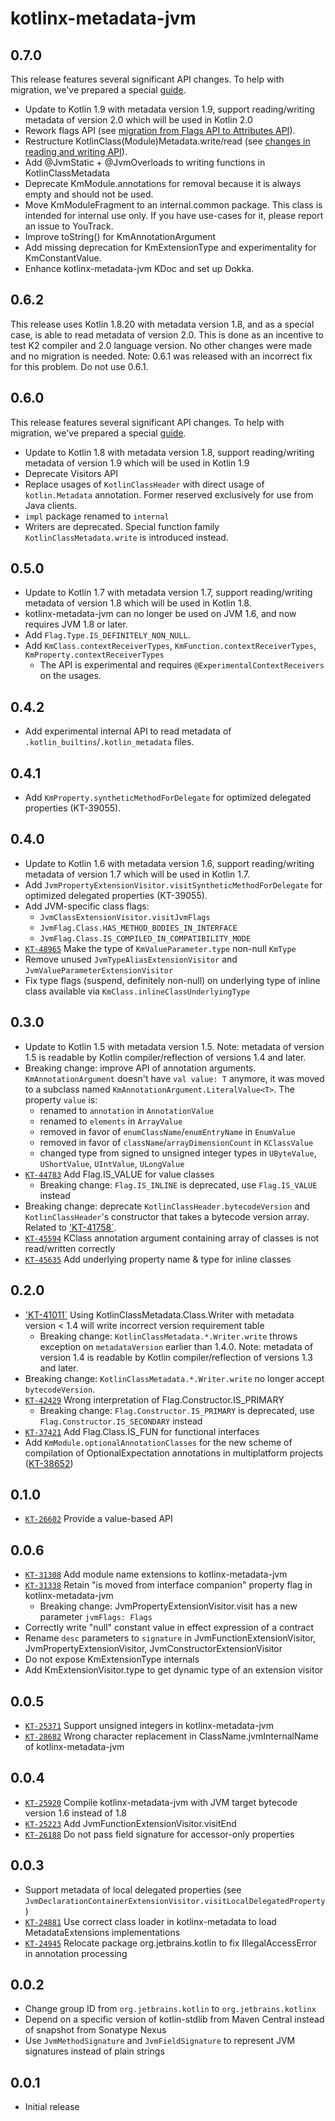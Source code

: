 # kotlinx-metadata-jvm

## 0.7.0

This release features several significant API changes. To help with migration, we've prepared a special [guide](Migration.md#migrating-from-06x-to-070).

- Update to Kotlin 1.9 with metadata version 1.9, support reading/writing metadata of version 2.0 which will be used in Kotlin 2.0
- Rework flags API (see [migration from Flags API to Attributes API](Migration.md#migration-from-flags-api-to-attributes-api)).
- Restructure KotlinClass(Module)Metadata.write/read (see [changes in reading and writing API](Migration.md#changes-in-reading-and-writing-api)).
- Add @JvmStatic + @JvmOverloads to writing functions in KotlinClassMetadata
- Deprecate KmModule.annotations for removal because it is always empty and should not be used.
- Move KmModuleFragment to an internal.common package. This class is intended for internal use only. If you have use-cases for it, please report an issue to YouTrack.
- Improve toString() for KmAnnotationArgument
- Add missing deprecation for KmExtensionType and experimentality for KmConstantValue.
- Enhance kotlinx-metadata-jvm KDoc and set up Dokka.

## 0.6.2

This release uses Kotlin 1.8.20 with metadata version 1.8, and as a special case, is able to read metadata of version 2.0. 
This is done as an incentive to test K2 compiler and 2.0 language version. 
No other changes were made and no migration is needed.
Note: 0.6.1 was released with an incorrect fix for this problem. Do not use 0.6.1.

## 0.6.0

This release features several significant API changes. To help with migration, we've prepared a special [guide](Migration.md#migrating-from-050-to-06x).

- Update to Kotlin 1.8 with metadata version 1.8, support reading/writing metadata of version 1.9 which will be used in Kotlin 1.9
- Deprecate Visitors API
- Replace usages of `KotlinClassHeader` with direct usage of `kotlin.Metadata` annotation. Former reserved exclusively for use from Java clients.
- `impl` package renamed to `internal`
- Writers are deprecated. Special function family `KotlinClassMetadata.write` is introduced instead.

## 0.5.0

- Update to Kotlin 1.7 with metadata version 1.7, support reading/writing metadata of version 1.8 which will be used in Kotlin 1.8.
- kotlinx-metadata-jvm can no longer be used on JVM 1.6, and now requires JVM 1.8 or later.
- Add `Flag.Type.IS_DEFINITELY_NON_NULL`.
- Add `KmClass.contextReceiverTypes`, `KmFunction.contextReceiverTypes`, `KmProperty.contextReceiverTypes`
  - The API is experimental and requires `@ExperimentalContextReceivers` on the usages.

## 0.4.2

- Add experimental internal API to read metadata of `.kotlin_builtins`/`.kotlin_metadata` files.

## 0.4.1

- Add `KmProperty.syntheticMethodForDelegate` for optimized delegated properties (KT-39055).

## 0.4.0

- Update to Kotlin 1.6 with metadata version 1.6, support reading/writing metadata of version 1.7 which will be used in Kotlin 1.7.
- Add `JvmPropertyExtensionVisitor.visitSyntheticMethodForDelegate` for optimized delegated properties (KT-39055).
- Add JVM-specific class flags:
  - `JvmClassExtensionVisitor.visitJvmFlags`
  - `JvmFlag.Class.HAS_METHOD_BODIES_IN_INTERFACE`
  - `JvmFlag.Class.IS_COMPILED_IN_COMPATIBILITY_MODE`
- [`KT-48965`](https://youtrack.jetbrains.com/issue/KT-48965) Make the type of `KmValueParameter.type` non-null `KmType`
- Remove unused `JvmTypeAliasExtensionVisitor` and `JvmValueParameterExtensionVisitor`
- Fix type flags (suspend, definitely non-null) on underlying type of inline class available via `KmClass.inlineClassUnderlyingType`

## 0.3.0

- Update to Kotlin 1.5 with metadata version 1.5.
  Note: metadata of version 1.5 is readable by Kotlin compiler/reflection of versions 1.4 and later.
- Breaking change: improve API of annotation arguments.
  `KmAnnotationArgument` doesn't have `val value: T` anymore, it was moved to a subclass named `KmAnnotationArgument.LiteralValue<T>`.
  The property `value` is:
  - renamed to `annotation` in `AnnotationValue`
  - renamed to `elements` in `ArrayValue`
  - removed in favor of `enumClassName`/`enumEntryName` in `EnumValue`
  - removed in favor of `className`/`arrayDimensionCount` in `KClassValue`
  - changed type from signed to unsigned integer types in `UByteValue`, `UShortValue`, `UIntValue`, `ULongValue`
- [`KT-44783`](https://youtrack.jetbrains.com/issue/KT-44783) Add Flag.IS_VALUE for value classes
  - Breaking change: `Flag.IS_INLINE` is deprecated, use `Flag.IS_VALUE` instead
- Breaking change: deprecate `KotlinClassHeader.bytecodeVersion` and `KotlinClassHeader`'s constructor that takes a bytecode version array.
  Related to ['KT-41758`](https://youtrack.jetbrains.com/issue/KT-41758).
- [`KT-45594`](https://youtrack.jetbrains.com/issue/KT-45594) KClass annotation argument containing array of classes is not read/written correctly
- [`KT-45635`](https://youtrack.jetbrains.com/issue/KT-45635) Add underlying property name & type for inline classes

## 0.2.0

- ['KT-41011`](https://youtrack.jetbrains.com/issue/KT-41011) Using KotlinClassMetadata.Class.Writer with metadata version < 1.4 will write incorrect version requirement table
    - Breaking change: `KotlinClassMetadata.*.Writer.write` throws exception on `metadataVersion` earlier than 1.4.0.
      Note: metadata of version 1.4 is readable by Kotlin compiler/reflection of versions 1.3 and later.
- Breaking change: `KotlinClassMetadata.*.Writer.write` no longer accept `bytecodeVersion`.
- [`KT-42429`](https://youtrack.jetbrains.com/issue/KT-42429) Wrong interpretation of Flag.Constructor.IS_PRIMARY
    - Breaking change: `Flag.Constructor.IS_PRIMARY` is deprecated, use `Flag.Constructor.IS_SECONDARY` instead
- [`KT-37421`](https://youtrack.jetbrains.com/issue/KT-37421) Add Flag.Class.IS_FUN for functional interfaces
- Add `KmModule.optionalAnnotationClasses` for the new scheme of compilation of OptionalExpectation annotations in multiplatform projects ([KT-38652](https://youtrack.jetbrains.com/issue/KT-38652))

## 0.1.0

- [`KT-26602`](https://youtrack.jetbrains.com/issue/KT-26602) Provide a value-based API

## 0.0.6

- [`KT-31308`](https://youtrack.jetbrains.com/issue/KT-31308) Add module name extensions to kotlinx-metadata-jvm
- [`KT-31338`](https://youtrack.jetbrains.com/issue/KT-31338) Retain "is moved from interface companion" property flag in kotlinx-metadata-jvm
    - Breaking change: JvmPropertyExtensionVisitor.visit has a new parameter `jvmFlags: Flags`
- Correctly write "null" constant value in effect expression of a contract
- Rename `desc` parameters to `signature` in JvmFunctionExtensionVisitor, JvmPropertyExtensionVisitor, JvmConstructorExtensionVisitor
- Do not expose KmExtensionType internals
- Add KmExtensionVisitor.type to get dynamic type of an extension visitor

## 0.0.5

- [`KT-25371`](https://youtrack.jetbrains.com/issue/KT-25371) Support unsigned integers in kotlinx-metadata-jvm
- [`KT-28682`](https://youtrack.jetbrains.com/issue/KT-28682) Wrong character replacement in ClassName.jvmInternalName of kotlinx-metadata-jvm

## 0.0.4

- [`KT-25920`](https://youtrack.jetbrains.com/issue/KT-25920) Compile kotlinx-metadata-jvm with JVM target bytecode version 1.6 instead of 1.8
- [`KT-25223`](https://youtrack.jetbrains.com/issue/KT-25223) Add JvmFunctionExtensionVisitor.visitEnd
- [`KT-26188`](https://youtrack.jetbrains.com/issue/KT-26188) Do not pass field signature for accessor-only properties

## 0.0.3

- Support metadata of local delegated properties (see `JvmDeclarationContainerExtensionVisitor.visitLocalDelegatedProperty`)
- [`KT-24881`](https://youtrack.jetbrains.com/issue/KT-24881) Use correct class loader in kotlinx-metadata to load MetadataExtensions implementations
- [`KT-24945`](https://youtrack.jetbrains.com/issue/KT-24945) Relocate package org.jetbrains.kotlin to fix IllegalAccessError in annotation processing

## 0.0.2

- Change group ID from `org.jetbrains.kotlin` to `org.jetbrains.kotlinx`
- Depend on a specific version of kotlin-stdlib from Maven Central instead of snapshot from Sonatype Nexus
- Use `JvmMethodSignature` and `JvmFieldSignature` to represent JVM signatures instead of plain strings

## 0.0.1

- Initial release
